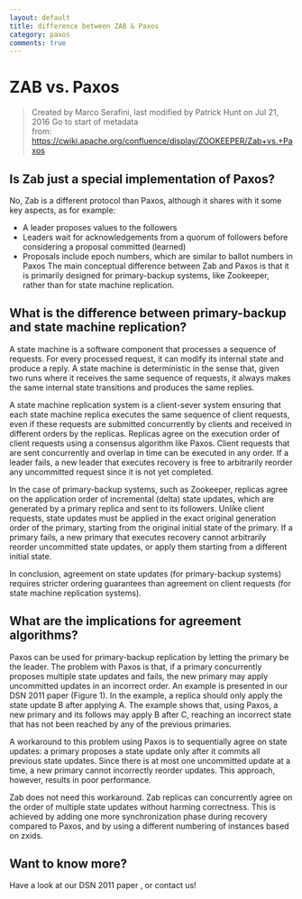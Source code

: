 ```yaml
---
layout: default
title: difference between ZAB & Paxos 
category: paxos 
comments: true
---
```



# ZAB vs. Paxos
> Created by Marco Serafini, last modified by Patrick Hunt on Jul 21, 2016 Go to start of metadata  
> from: https://cwiki.apache.org/confluence/display/ZOOKEEPER/Zab+vs.+Paxos

## Is Zab just a special implementation of Paxos?
No, Zab is a different protocol than Paxos, although it shares with it some key aspects, as for example:
* A leader proposes values to the followers
* Leaders wait for acknowledgements from a quorum of followers before considering a proposal committed (learned)
* Proposals include epoch numbers, which are similar to ballot numbers in Paxos
The main conceptual difference between Zab and Paxos is that it is primarily designed for primary-backup systems, like Zookeeper, rather than for state machine replication.

## What is the difference between primary-backup and state machine replication?
A state machine is a software component that processes a sequence of requests. For every processed request, it can modify its internal state and produce a reply. A state machine is deterministic in the sense that, given two runs where it receives the same sequence of requests, it always makes the same internal state transitions and produces the same replies.

A state machine replication system is a client-sever system ensuring that each state machine replica executes the same sequence of client requests, even if these requests are submitted concurrently by clients and received in different orders by the replicas. Replicas agree on the execution order of client requests using a consensus algorithm like Paxos. Client requests that are sent concurrently and overlap in time can be executed in any order. If a leader fails, a new leader that executes recovery is free to arbitrarily reorder any uncommitted request since it is not yet completed.

In the case of primary-backup systems, such as Zookeeper, replicas agree on the application order of incremental (delta) state updates, which are generated by a primary replica and sent to its followers. Unlike client requests, state updates must be applied in the exact original generation order of the primary, starting from the original initial state of the primary. If a primary fails, a new primary that executes recovery cannot arbitrarily reorder uncommitted state updates, or apply them starting from a different initial state.

In conclusion, agreement on state updates (for primary-backup systems) requires stricter ordering guarantees than agreement on client requests (for state machine replication systems).

## What are the implications for agreement algorithms?
Paxos can be used for primary-backup replication by letting the primary be the leader. The problem with Paxos is that, if a primary concurrently proposes multiple state updates and fails, the new primary may apply uncommitted updates in an incorrect order. An example is presented in our DSN 2011 paper (Figure 1). In the example, a replica should only apply the state update B after applying A. The example shows that, using Paxos, a new primary and its follows may apply B after C, reaching an incorrect state that has not been reached by any of the previous primaries.

A workaround to this problem using Paxos is to sequentially agree on state updates: a primary proposes a state update only after it commits all previous state updates. Since there is at most one uncommitted update at a time, a new primary cannot incorrectly reorder updates. This approach, however, results in poor performance.

Zab does not need this workaround. Zab replicas can concurrently agree on the order of multiple state updates without harming correctness. This is achieved by adding one more synchronization phase during recovery compared to Paxos, and by using a different numbering of instances based on zxids.

## Want to know more?
Have a look at our DSN 2011 paper , or contact us!
